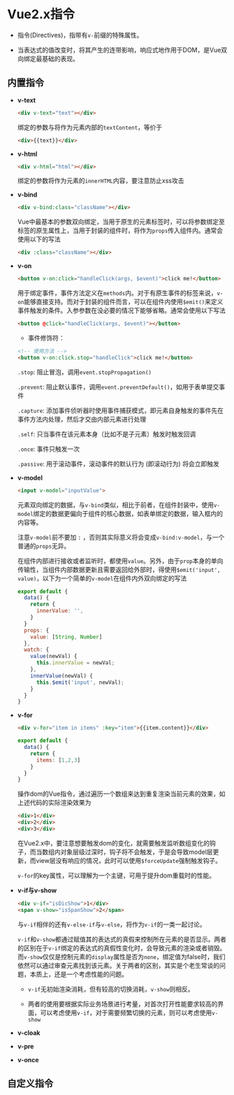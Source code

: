 # Vue2.x指令

* 指令(Directives)，指带有``v-``前缀的特殊属性。

* 当表达式的值改变时，将其产生的连带影响，响应式地作用于DOM，是Vue双向绑定最基础的表现。

## 内置指令

* **v-text**

  ```html
  <div v-text="text"></div>
  ```

  绑定的参数与将作为元素内部的``textContent``，等价于

  ```html
  <div>{{text}}</div>
  ```

* **v-html**

  ```html
  <div v-html="html"></div>
  ```

  绑定的参数将作为元素的``innerHTML``内容，要注意防止xss攻击

* **v-bind**

  ```html
  <div v-bind:class="className"></div>
  ```

  Vue中最基本的参数双向绑定，当用于原生的元素标签时，可以将参数绑定至标签的原生属性上，当用于封装的组件时，将作为``props``传入组件内。通常会使用以下的写法

  ```html
  <div :class="className"></div>
  ```

* **v-on**

  ```html
  <button v-on:click="handleClick(args, $event)">click me!</button>
  ```

  用于绑定事件，事件方法定义在``methods``内。对于有原生事件的标签来说，``v-on``能够直接支持。而对于封装的组件而言，可以在组件内使用``$emit()``来定义事件触发的条件。入参参数在没必要的情况下能够省略。通常会使用以下写法

  ```html
  <button @click="handleClick(args, $event)"></button>
  ```

  * 事件修饰符：

  ```html
  <!-- 使用方法 -->
  <button v-on:click.stop="handleClick">click me!</button>
  ```

  ``.stop``: 阻止冒泡，调用``event.stopPropagation()``

  ``.prevent``: 阻止默认事件，调用``event.preventDefault()``，如用于表单提交事件

  ``.capture``: 添加事件侦听器时使用事件捕获模式，即元素自身触发的事件先在事件方法内处理，然后才交由内部元素进行处理

  ``.self``: 只当事件在该元素本身（比如不是子元素）触发时触发回调

  ``.once``: 事件只触发一次

  ``.passive``: 用于滚动事件，滚动事件的默认行为 (即滚动行为) 将会立即触发

* **v-model**

  ```html
  <input v-model="inputValue">
  ```

  元素双向绑定的数据，与``v-bind``类似，相比于前者，在组件封装中，使用``v-model``绑定的数据更偏向于组件的核心数据，如表单绑定的数据，输入框内的内容等。

  注意``v-model``前不要加 ``:`` ，否则其实际意义将会变成``v-bind:v-model``，与一个普通的``props``无异。

  在组件内部进行接收或者监听时，都使用``value``。另外，由于``prop``本身的单向传输性，当组件内部数据更新且需要返回给外部时，得使用``$emit('input', value)``，以下为一个简单的``v-model``在组件内外双向绑定的写法
  
  ```javascript
  export default {
    data() {
      return {
        innerValue: '',
      }
    }
    props: {
      value: [String, Number]
    },
    watch: {
      value(newVal) {
        this.innerValue = newVal;
      },
      innerValue(newVal) {
        this.$emit('input', newVal);
      }
    }
  }
  ```

* **v-for**

  ```html
  <div v-for="item in items" :key="item">{{item.content}}</div>
  ```

  ```javascript
  export default {
    data() {
      return {
        items: [1,2,3]
      }
    }
  }
  ```

  操作dom的Vue指令，通过遍历一个数组来达到重复渲染当前元素的效果，如上述代码的实际渲染效果为

  ```html
  <div>1</div>
  <div>2</div>
  <div>3</div>
  ```

  在Vue2.x中，要注意想要触发dom的变化，就需要触发监听数组变化的钩子，而当数组内对象层级过深时，钩子将不会触发，于是会导致model层更新，而view层没有响应的情况，此时可以使用``$forceUpdate``强制触发钩子。

  ``v-for``的key属性，可以理解为一个主键，可用于提升dom重载时的性能。

* **v-if与v-show**

  ```html
  <div v-if="isDicShow">1</div>
  <span v-show="isSpanShow">2</span>
  ```

  与``v-if``相伴的还有``v-else-if``与``v-else``，将作为``v-if``的一类一起讨论。

  ``v-if``和``v-show``都通过赋值其的表达式的真假来控制所在元素的是否显示。两者的区别在于``v-if``绑定的表达式的真假性变化时，会导致元素的渲染或者销毁。而``v-show``仅仅是控制元素的``display``属性是否为``none``，绑定值为false时，我们依然可以通过审查元素找到该元素。关于两者的区别，其实是个老生常谈的问题，本质上，还是一个考虑性能的问题。
  
  * ``v-if``无初始渲染消耗，但有较高的切换消耗，``v-show``则相反。

  * 两者的使用要根据实际业务场景进行考量，对首次打开性能要求较高的界面，可以考虑使用``v-if``，对于需要频繁切换的元素，则可以考虑使用``v-show``

* **v-cloak**

* **v-pre**

* **v-once**

## 自定义指令